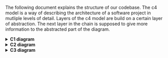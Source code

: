 The following document explains the structure of our codebase.
The c4 model is a way of describing the architecture of a software project in mutliple levels of detail.
Layers of the c4 model are build on a certain layer of abstraction.
The next layer in the chain is supposed to give more information to the abstracted part of the diagram.

<details>
  <summary><b>C1 diagram</b></summary>
  
  ![alt text](/c4-diagrams/C1%20-%20System%20context%20diagram.svg "C1")
</details>
<details>
  <summary><b>C2 diagram</b></summary>  
	Het systeem bestaat uit een drietal containers.
	Als eerste heb je de Frontend-Server container waar de website opdraait.
	Als tweede heb je de Hardware container waar de Arduino (2nd-factor module) in staat.
	Als Derde is er de Server. Deze container bevat zowel de database, API en een developer view module.
	Vanuit de website kun je een request sturen naar de Server. In de Server zal het API component het communiceren op zich nemen 
	en daarbij de berichten repository bijhouden. In de Server container zal een Swagger module komen die het uittesten 
	en bekijken van de API beschrijving faciliteert.
	De 2nd-factor module zal bestaan uit een Arduino met verschillende componenten en Wi-Fi mogelijkheid. 
	Deze module zal via TCP communiceren met de Server.
  
  ![alt text](/c4-diagrams/C2%20-%20Container%20diagramv2.svg "C2")

</details>
<details>
  <summary><b>C3 diagram</b></summary>

In het component level digram worden de hardware container en de Server verder toegelicht. Hierbij wordt dieper ingegaan op de verschillende components die zich bevinden in deze twee containers.

De backend server heeft een tweetal controllers die de http requests opvangen en verder afhandelen. Verder zit er nog een developer component die de toegang van de developer bewerkstelligt. De GenerateCode controller laat via de Generate Code component de 2fa-code genereren. De VerifyCode controller bewerkstelligt dat met de Code verifier component.
De verschillende opgevraagde codes worden opgeslagen in een database component.
De code handler component heeft verbinding met de hardware container en registreert inkomende signalen en slaat deze op in de database.

De hardware module heeft een aantal controllers en handlers. De Communicatie met de backend gebeurt via de _communicationHandler_. De Wifi verbinding wordt gedaan door de WifiConnectionHandler component. Deze maakt en behoud de verbinding.  De ButtonHandler behandeld alle analoge en digitale(PWM) in en outputs.

![alt text](/c4-diagrams/C3%20-%20Component%20diagram-Page-2.svg "C3")

</details>
